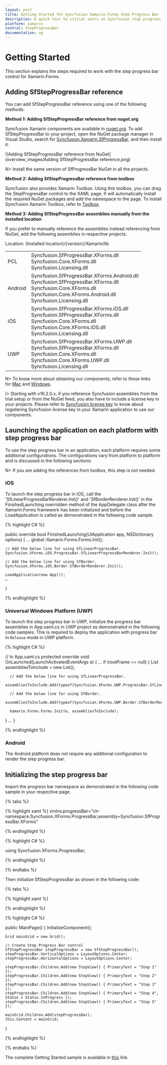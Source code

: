 ```yaml
---
layout: post
title: Getting Started for Syncfusion Xamarin.Forms Step Progress Bar
description: A quick tour to initial users on Syncfusion step progress bar control for Xamarin.Forms platform.
platform: xamarin
control: StepProgressBar
documentation: ug
---
```


# Getting Started

This section explains the steps required to work with the step progress bar control for Xamarin.Forms.

## Adding SfStepProgressBar reference

You can add SfStepProgressBar reference using one of the following methods:

**Method 1: Adding SfStepProgressBar reference from nuget.org**

Syncfusion Xamarin components are available in [nuget.org](https://www.nuget.org/). To add SfStepProgressBar to your project, open the NuGet package manager in Visual Studio, search for [Syncfusion.Xamarin.SfProgressBar](https://www.nuget.org/packages/Syncfusion.Xamarin.SfProgressBar), and then install it.

![Adding SfStepProgressBar reference from NuGet](overview_images/Adding SfStepProgressBar reference.png)

N> Install the same version of SfProgressBar NuGet in all the projects.

**Method 2: Adding SfStepProgressBar reference from toolbox**

Syncfusion also provides Xamarin Toolbox. Using this toolbox, you can drag the StepProgressBar control to the XAML page. It will automatically install the required NuGet packages and add the namespace to the page. To install Syncfusion Xamarin Toolbox, refer to [Toolbox](https://help.syncfusion.com/xamarin/utility#toolbox).

**Method 3: Adding SfStepProgressBar assemblies manually from the installed location**

If you prefer to manually reference the assemblies instead referencing from NuGet, add the following assemblies in respective projects.

Location: {Installed location}/{version}/Xamarin/lib

<table>
<tr>
<td>PCL</td>
<td>Syncfusion.SfProgressBar.XForms.dll<br/>Syncfusion.Core.XForms.dll<br/>Syncfusion.Licensing.dll<br/></td>
</tr>
<tr>
<td>Android</td>
<td>Syncfusion.SfProgressBar.XForms.Android.dll<br/>Syncfusion.SfProgressBar.XForms.dll<br/>Syncfusion.Core.XForms.dll<br/>Syncfusion.Core.XForms.Android.dll<br/>Syncfusion.Licensing.dll<br/></td>
</tr>
<tr>
<td>iOS</td>
<td>Syncfusion.SfProgressBar.XForms.iOS.dll<br/>Syncfusion.SfProgressBar.XForms.dll<br/>Syncfusion.Core.XForms.dll<br/>Syncfusion.Core.XForms.iOS.dll<br/>Syncfusion.Licensing.dll<br/></td>
</tr>
<tr>
<td>UWP</td>
<td>Syncfusion.SfProgressBar.XForms.UWP.dll<br/>Syncfusion.SfProgressBar.XForms.dll<br/>Syncfusion.Core.XForms.dll<br/>Syncfusion.Core.XForms.UWP.dll<br/>Syncfusion.Licensing.dll<br/></td>
</tr>
</table>

N> To know more about obtaining our components, refer to these links for [Mac](https://help.syncfusion.com/xamarin/introduction/download-and-installation/mac/) and [Windows](https://help.syncfusion.com/xamarin/introduction/download-and-installation/windows/).

I> Starting with v16.2.0.x, if you reference Syncfusion assemblies from the trial setup or from the NuGet feed, you also have to include a license key in your projects. Please refer to [Syncfusion license key](https://help.syncfusion.com/common/essential-studio/licensing/license-key/) to know about registering Syncfusion license key in your Xamarin application to use our components.

## Launching the application on each platform with step progress bar

To use the step progress bar in an application, each platform requires some additional configurations. The configurations vary from platform to platform and is discussed in the following sections:

N> If you are adding the references from toolbox, this step is not needed.

### iOS

To launch the step progress bar in iOS, call the 'SfLinearProgressBarRenderer.Init()' and 'SfBorderRenderer.Init()'  in the FinishedLaunching overridden method of the AppDelegate class after the Xamarin.Forms framework has been initialized and before the LoadApplication is called as demonstrated in the following code sample.

{% highlight C# %} 

public override bool FinishedLaunching(UIApplication app, NSDictionary options) 
{ 
    … 
    global::Xamarin.Forms.Forms.Init();

    // Add the below line for using SfLinearProgressBar.
    Syncfusion.XForms.iOS.ProgressBar.SfLinearProgressBarRenderer.Init();

    // Add the below line for using SfBorder.
    Syncfusion.XForms.iOS.Border.SfBorderRenderer.Init();

    LoadApplication(new App()); 
    …
}

{% endhighlight %}

### Universal Windows Platform (UWP)

To launch the step progress bar in UWP, initialize the progress bar assemblies in App.xaml.cs in UWP project as demonstrated in the following code samples. This is required to deploy the application with progress bar in `Release` mode in UWP platform.

{% highlight C# %} 

// In App.xaml.cs 
protected override void OnLaunched(LaunchActivatedEventArgs e)
{ 
   … 
   if (rootFrame == null) 
   { 
      List<Assembly> assembliesToInclude = new List<Assembly>();

      // Add the below line for using SfLinearProgressBar.
      assembliesToInclude.Add(typeof(Syncfusion.XForms.UWP.ProgressBar.SfLinearProgressRenderer).GetTypeInfo().Assembly);

      // Add the below line for using SfBorder.
      assembliesToInclude.Add(typeof(Syncfusion.XForms.UWP.Border.SfBorderRenderer).GetTypeInfo().Assembly);

      Xamarin.Forms.Forms.Init(e, assembliesToInclude); 
   } 
… 
}


{% endhighlight %}

### Android

The Android platform does not require any additional configuration to render the step progress bar.


## Initializing the step progress bar

Import the progress bar namespace as demonstrated in the following code sample in your respective page.

{% tabs %} 

{% highlight xaml %} 
xmlns:progressBar="clr-namespace:Syncfusion.XForms.ProgressBar;assembly=Syncfusion.SfProgressBar.XForms"

{% endhighlight %}

{% highlight C# %} 

using Syncfusion.XForms.ProgressBar;

{% endhighlight %}

{% endtabs %} 

Then initialize SfStepProgressBar as shown in the following code:

{% tabs %} 

{% highlight xaml %} 

<Grid>
    <progressBar:SfStepProgressBar HorizontalOptions="Center" VerticalOptions="Center">
        <progressBar:StepView PrimaryText="Step 1" />
        <progressBar:StepView PrimaryText="Step 2" />
        <progressBar:StepView PrimaryText="Step 3" />
		<progressBar:StepView PrimaryText="Step 4" Status="InProgress" />
        <progressBar:StepView PrimaryText="Step 5" />
    </progressBar:SfStepProgressBar>        
</Grid>

{% endhighlight %}

{% highlight C# %} 

public MainPage()
{
    InitializeComponent();

    Grid mainGrid = new Grid();

    // Create Step Progress Bar control
    SfStepProgressBar stepProgressBar = new SfStepProgressBar();
    stepProgressBar.VerticalOptions = LayoutOptions.Center;
    stepProgressBar.HorizontalOptions = LayoutOptions.Center;

    stepProgressBar.Children.Add(new StepView() { PrimaryText = "Step 1" });
    stepProgressBar.Children.Add(new StepView() { PrimaryText = "Step 2" });
    stepProgressBar.Children.Add(new StepView() { PrimaryText = "Step 3" });
	stepProgressBar.Children.Add(new StepView() { PrimaryText = "Step 4", Status = Status.InProgress });
    stepProgressBar.Children.Add(new StepView() { PrimaryText = "Step 5" });

    mainGrid.Children.Add(stepProgressBar);
    this.Content = mainGrid;

}

{% endhighlight %}

{% endtabs %} 

The complete Getting Started sample is available in [this](http://www.syncfusion.com/downloads/support/directtrac/general/ze/GettingStarted2043475775) link.